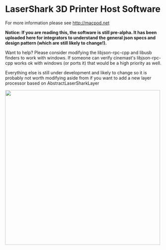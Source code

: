 # LaserShark 3D Printer Host Software

For more information please see http://macpod.net


**Notice: If you are reading this, the software is still pre-alpha. It has been uploaded here for integrators to understand the general json specs and design pattern (which are still likely to change!).**

Want to help? Please consider modifying the libjson-rpc-cpp and libusb finders to work with windows. If someone can verify cinemast's libjson-rpc-cpp works ok with windows (or ports it) that would be a high priority as well. 

Everything else is still under development and likely to change so it is probably not worth modifying aside from if you want to add a new layer processor based on AbstractLaserSharkLayer

<a href="http://www.macpod.net/stuff/lasershark_3dp/lasershark_3d_printer_overview.png"><img src="http://www.macpod.net/stuff/lasershark_3dp/lasershark_3d_printer_overview.png" width=500px></a>
